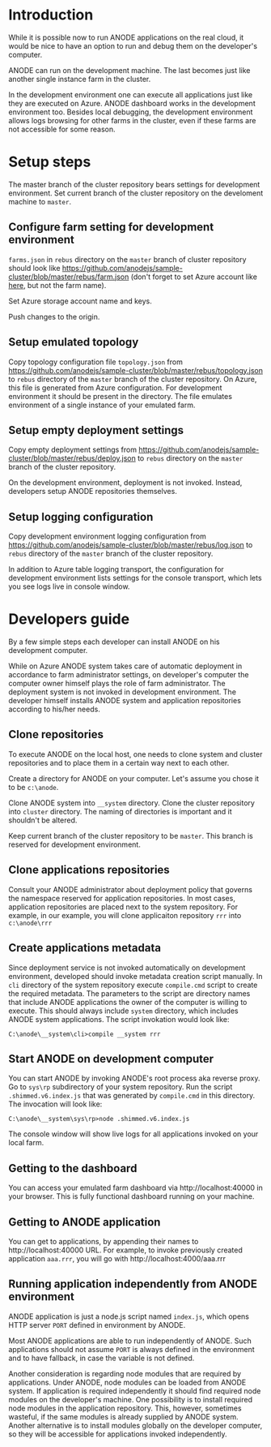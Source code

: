 # Introduction

While it is possible now to run ANODE applications on the real cloud, it would be nice to have an option to run and debug them on the developer's computer.

ANODE can run on the development machine. The last becomes just like another single instance farm in the cluster.

In the development environment one can execute all applications just like they are executed on Azure. ANODE dashboard works in the development environment too. Besides local debugging, the development environment allows logs browsing for other farms in the cluster, even if these farms are not accessible for some reason.

# Setup steps

The master branch of the cluster repository bears settings for development environment. Set current branch of the cluster repository on the develoment machine to ```master```.

## Configure farm setting for development environment

```farms.json``` in ```rebus``` directory on the ```master``` branch of cluster repository should look like https://github.com/anodejs/sample-cluster/blob/master/rebus/farm.json (don't forget to set Azure account like [here](https://github.com/anodejs/anodejs/blob/master/docs/SIMPLE_SETUP.md#update-farmjson), but not the farm name).

Set Azure storage account name and keys.

Push changes to the origin.

## Setup emulated topology

Copy topology configuration file ```topology.json``` from https://github.com/anodejs/sample-cluster/blob/master/rebus/topology.json to ```rebus``` directory of the ```master``` branch of the cluster repository. On Azure, this file is generated from Azure configuration. For development environment it should be present in the directory. The file emulates environment of a single instance of your emulated farm.

## Setup empty deployment settings

Copy empty deployment settings from https://github.com/anodejs/sample-cluster/blob/master/rebus/deploy.json to ```rebus``` directory on the ```master``` branch of the cluster repository.

On the development environment, deployment is not invoked. Instead, developers setup ANODE repositories themselves.

## Setup logging configuration

Copy development environment logging configuration from https://github.com/anodejs/sample-cluster/blob/master/rebus/log.json to ```rebus``` directory of the ```master``` branch of the cluster repository. 

In addition to Azure table logging transport, the configuration for development environment lists settings for the console transport, which lets you see logs live in console window.

# Developers guide

By a few simple steps each developer can install ANODE on his development computer.

While on Azure ANODE system takes care of automatic deployment in accordance to farm administrator settings, on developer's computer the computer owner himself plays the role of farm administrator. The deployment system is not invoked in development environment. The developer himself installs ANODE system and application repositories according to his/her needs.

## Clone repositories

To execute ANODE on the local host, one needs to clone system and cluster repositories and to place them in a certain way next to each other.

Create a directory for ANODE on your computer. Let's assume you chose it to be ```c:\anode```.

Clone ANODE system into ```__system``` directory. Clone the cluster repository into ```cluster``` directory. The naming of directories is important and it shouldn't be altered. 

Keep current branch of the cluster repository to be ```master```. This branch is reserved for development environment.

## Clone applications repositories

Consult your ANODE administrator about deployment policy that governs the namespace reserved for application repositories. In most cases, application repositories are placed next to the system repository. For example, in our example, you will clone applicaiton repository ```rrr``` into ```c:\anode\rrr```

## Create applications metadata

Since deployment service is not invoked automatically on development environment, developed should invoke metadata creation script manually. In ```cli``` directory of the system repository execute ```compile.cmd``` script to create the required metadata. The parameters to the script are directory names that include ANODE applications the owner of the computer is willing to execute. This should always include ```system``` directory, which includes ANODE system applications. The script invokation would look like:

```
C:\anode\__system\cli>compile __system rrr
```

## Start ANODE on development computer

You can start ANODE by invoking ANODE's root process aka reverse proxy. Go to ```sys\rp``` subdirectory of your system repository. Run the script ```.shimmed.v6.index.js``` that was generated by ```compile.cmd``` in this directory. The invocation will look like:

```
C:\anode\__system\sys\rp>node .shimmed.v6.index.js
```

The console window will show live logs for all applications invoked on your local farm.

## Getting to the dashboard

You can access your emulated farm dashboard via http://localhost:40000 in your browser. This is fully functional dashboard running on your machine.

## Getting to ANODE application

You can get to applications, by appending their names to http://localhost:40000 URL. For example, to invoke previously created application ```aaa.rrr```, you will go with http://localhost:4000/aaa.rrr

## Running application independently from ANODE environment

ANODE application is just a node.js script named ```index.js```, which opens HTTP server ```PORT``` defined in environment by ANODE.

Most ANODE applications are able to run independently of ANODE. Such applications should not assume ```PORT``` is always defined in the environment and to have fallback, in case the variable is not defined.

Another consideration is regarding node modules that are required by applications. Under ANODE, node modules can be loaded from ANODE system. If application is required independently it should find required node modules on the developer's machine. One possibility is to install required node modules in the application repository. This, however, sometimes wasteful, if the same modules is already supplied by ANODE system. Another alternative is to install modules globally on the developer computer, so they will be accessible for applications invoked independently.